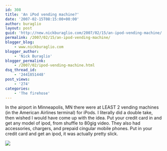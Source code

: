 ```yaml
---
id: 308
title: 'An iPod vending machine?'
date: '2007-02-15T08:15:00+00:00'
author: buraglio
layout: post
guid: 'http://new.nickburaglio.com/2007/02/15/an-ipod-vending-machine/'
permalink: /2007/02/15/an-ipod-vending-machine/
blogger_blog:
    - www.nickburaglio.com
blogger_author:
    - 'Nick Buraglio'
blogger_permalink:
    - /2007/02/ipod-vending-machine.html
dsq_thread_id:
    - '2441851448'
post_views:
    - '274'
categories:
    - 'The firehose'
---
```


In the airport in Minneapolis, MN there were at LEAST 2 vending machines (in the American Airlines terminal) for iPods. I literally did a double take, then wished I would have come up with the idea. Put your credit card in and get any model of ipod, from shuffle to 80gig video. They also had accessories, chargers, and prepaid cingular mobile phones. Put in your credit card and get an ipod, it was actually pretty slick.

![](http://buraglio.com/nick/gallery2/d/4064-1/ipod-vending.jpg)